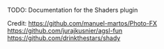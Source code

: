TODO: Documentation for the Shaders plugin

Credit:
https://github.com/manuel-martos/Photo-FX
https://github.com/jurajkusnier/agsl-fun
https://github.com/drinkthestars/shady